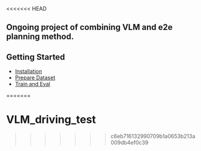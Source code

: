 <<<<<<< HEAD
## Ongoing project of combining VLM and e2e planning method.



## Getting Started

- [Installation](docs/install.md)
- [Prepare Dataset](docs/prepare_dataset.md)
- [Train and Eval](docs/train_eval.md)


=======
# VLM_driving_test
>>>>>>> c6eb716132990709b1a0653b213a009db4ef0c39
